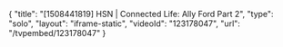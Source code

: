 {
    "title": "[1508441819] HSN | Connected Life: Ally Ford Part 2",
    "type": "solo",
    "layout": "iframe-static",
    "videoId": "123178047",
    "url": "\/tvpembed\/123178047"
}